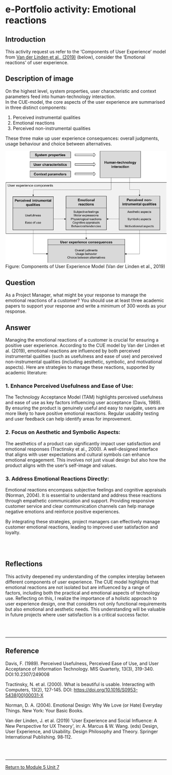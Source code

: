 # e-Portfolio activity: Emotional reactions

## Introduction
This activity request us refer to the ‘Components of User Experience’ model from [Van der Linden et al., (2019)](SEPM_Unit07_Reading.pdf) (below), consider the ‘Emotional reactions’ of user experience.

## Description of image
On the highest level, system properties, user characteristic and context parameters feed into human-technology interaction. <br>
In the CUE-model, the core aspects of the user experience are summarised in three distinct components: 
1. Perceived instrumental qualities
2. Emotional reactions
2. Perceived non-instrumental qualities <br>

These three make up user experience consequences: overall judgments, usage behaviour and choice between alternatives.

<img src="SEPM_Unit07_Figure.jpg" alt="User experience" width="600"/>
Figure: Components of User Experience Model (Van der Linden et al., 2019)

## Question
As a Project Manager, what might be your response to manage the emotional reactions of a customer? 
You should use at least three academic papers to support your response and write a minimum of 300 words as your response.

## Answer
Managing the emotional reactions of a customer is crucial for ensuring a positive user experience. According to the CUE model by Van der Linden et al. (2019), emotional reactions are influenced by both perceived instrumental qualities (such as usefulness and ease of use) and perceived non-instrumental qualities (including aesthetic, symbolic, and motivational aspects). Here are strategies to manage these reactions, supported by academic literature:

### 1. Enhance Perceived Usefulness and Ease of Use:<br>
The Technology Acceptance Model (TAM) highlights perceived usefulness and ease of use as key factors influencing user acceptance (Davis, 1989). By ensuring the product is genuinely useful and easy to navigate, users are more likely to have positive emotional reactions. Regular usability testing and user feedback can help identify areas for improvement.

### 2. Focus on Aesthetic and Symbolic Aspects:<br>
The aesthetics of a product can significantly impact user satisfaction and emotional responses (Tractinsky et al., 2000). A well-designed interface that aligns with user expectations and cultural symbols can enhance emotional engagement. This involves not just visual design but also how the product aligns with the user’s self-image and values.

### 3. Address Emotional Reactions Directly:<br>
Emotional reactions encompass subjective feelings and cognitive appraisals (Norman, 2004). It is essential to understand and address these reactions through empathetic communication and support. Providing responsive customer service and clear communication channels can help manage negative emotions and reinforce positive experiences.

By integrating these strategies, project managers can effectively manage customer emotional reactions, leading to improved user satisfaction and loyalty.

<br><br>

## Reflections
This activity deepened my understanding of the complex interplay between different components of user experience. The CUE model highlights that emotional reactions are not isolated but are influenced by a range of factors, including both the practical and emotional aspects of technology use. Reflecting on this, I realize the importance of a holistic approach to user experience design, one that considers not only functional requirements but also emotional and aesthetic needs. This understanding will be valuable in future projects where user satisfaction is a critical success factor.

<br><br>

---

## Reference

Davis, F. (1989). Perceived Usefulness, Perceived Ease of Use, and User Acceptance of Information Technology. MIS Quarterly, 13(3), 319-340. DOI:10.2307/249008

Tractinsky, N. et al. (2000). What is beautiful is usable. Interacting with Computers, 13(2), 127-145. DOI: https://doi.org/10.1016/S0953-5438(00)00031-X

Norman, D. A. (2004). Emotional Design: Why We Love (or Hate) Everyday Things. New York: Your Basic Books.

Van der Linden, J. et al. (2019) 'User Experience and Social Influence: A New Perspective for UX Theory', in: A. Marcus & W. Wang. (eds) Design, User Experience, and Usability. Design Philosophy and Theory. Springer International Publishing. 98‑112. 

<br><br>

---

[Return to Module 5 Unit 7](SEPM_Unit07.md)
